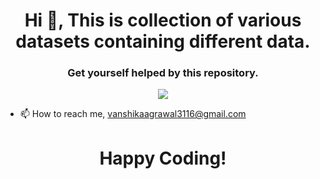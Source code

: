 <h1 align="center">Hi 👋, This is collection of various datasets containing different data.</h1>
<h3 align="center">Get yourself helped by this repository.</h3>

<p align="center"> <img src="https://user-images.githubusercontent.com/91271424/194719171-8d15029d-31ee-4c9c-9864-b1e5b81d3237.png" /> </p>

- 📫 How to reach me, vanshikaagrawal3116@gmail.com
#
<h1 align="center">Happy Coding!</h1>
